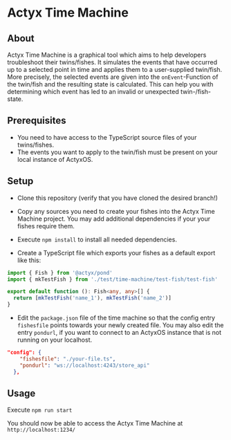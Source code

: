 # Actyx Time Machine

## About

Actyx Time Machine is a graphical tool which aims to help developers troubleshoot their twins/fishes. It simulates the events that have occurred up to a selected point in time and applies them to a user-supplied twin/fish. More precisely, the selected events are given into the `onEvent`-Function of the twin/fish and the resulting state is calculated. This can help you with determining which event has led to an invalid or unexpected twin-/fish-state.

## Prerequisites

- You need to have access to the TypeScript source files of your twins/fishes.
- The events you want to apply to the twin/fish must be present on your local instance of ActyxOS.

## Setup

- Clone this repository (verify that you have cloned the desired branch!)

- Copy any sources you need to create your fishes into the Actyx Time Machine project. You may add additional dependencies if your your fishes require them.

- Execute `npm install` to install all needed dependencies.

- Create a TypeScript file which exports your fishes as a default export like this:

```typescript
import { Fish } from '@actyx/pond'
import { mkTestFish } from './test/time-machine/test-fish/test-fish'

export default function (): Fish<any, any>[] {
  return [mkTestFish('name_1'), mkTestFish('name_2')]
}
```

- Edit the `package.json` file of the time machine so that the config entry `fishesfile` points towards your newly created file. You may also edit the entry `pondurl`, if you want to connect to an ActyxOS instance that is not running on your localhost.

```json
"config": {
    "fishesfile": "./your-file.ts",
    "pondurl": "ws://localhost:4243/store_api"
  },
```

## Usage

Execute `npm run start`

You should now be able to access the Actyx Time Machine at `http://localhost:1234/`
